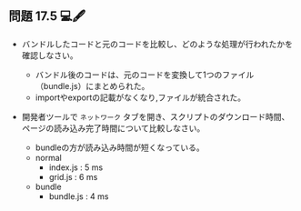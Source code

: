 ## 問題 17.5 💻🖋️

- バンドルしたコードと元のコードを比較し、どのような処理が行われたかを確認しなさい。
  - バンドル後のコードは、元のコードを変換して1つのファイル（bundle.js）にまとめられた。
  - importやexportの記載がなくなり,ファイルが統合された。
- 開発者ツールで `ネットワーク` タブを開き、スクリプトのダウンロード時間、ページの読み込み完了時間について比較しなさい。

  - bundleの方が読み込み時間が短くなっている。
  - normal
    - index.js : 5 ms
    - grid.js : 6 ms
  - bundle
    - bundle.js : 4 ms
